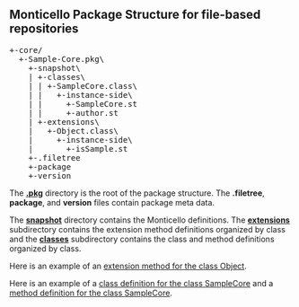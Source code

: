 ## Monticello Package Structure for file-based repositories

<pre>
+-core/
  +-Sample-Core.pkg\
    +-snapshot\
    | +-classes\
    | | +-SampleCore.class\
    | |   +-instance-side\
    | |     +-SampleCore.st
    | |     +-author.st
    | +-extensions\
    |   +-Object.class\
    |     +-instance-side\
    |       +-isSample.st
    +-.filetree
    +-package
    +-version
</pre>
  
The [**.pkg**](Sample-Core.pkg) directory is the root of the package structure. 
The **.filetree**, **package**, and **version** files contain package meta data.

The [**snapshot**](Sample-Core.pkg/snapshot) directory contains the Monticello definitions. 
The [**extensions**](Sample-Core.pkg/snapshot/extensions) 
subdirectory contains the extension method definitions organized by class
and the [**classes**](Sample-Core.pkg/snapshot/classes) subdirectory contains the class and method definitions organized by class.

Here is an example of an [extension method for the class Object](Sample-Core.pkg/snapshot/extensions/Object.class/instance-side/isSample.st).

Here is an example of a [class definition for the class SampleCore](Sample-Core.pkg/snapshot/extensions/SampleCore.class/instance-side/SampleCore.st) 
and a [method
definition for the class SampleCore](Sample-Core.pkg/snapshot/extensions/SampleCore.class/instance-side/authorName.st).
